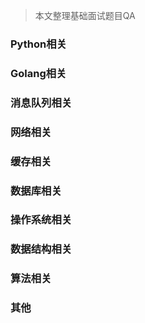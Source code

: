 > 本文整理基础面试题目QA

### Python相关

### Golang相关

### 消息队列相关

### 网络相关

### 缓存相关

### 数据库相关

### 操作系统相关

### 数据结构相关

### 算法相关

### 其他